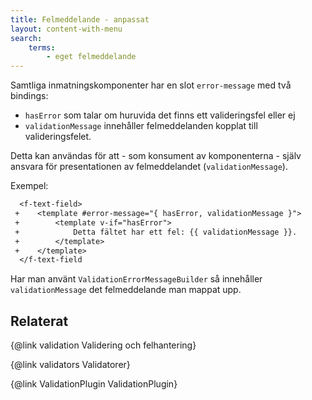 ```yaml
---
title: Felmeddelande - anpassat
layout: content-with-menu
search:
    terms:
        - eget felmeddelande
---
```


Samtliga inmatningskomponenter har en slot `error-message` med två bindings:

- `hasError` som talar om huruvida det finns ett valideringsfel eller ej
- `validationMessage` innehåller felmeddelanden kopplat till valideringsfelet.

Detta kan användas för att - som konsument av komponenterna - själv ansvara för presentationen av felmeddelandet (`validationMessage`).

Exempel:

```diff
  <f-text-field>
 +    <template #error-message="{ hasError, validationMessage }">
 +        <template v-if="hasError">
 +            Detta fältet har ett fel: {{ validationMessage }}.
 +        </template>
 +    </template>
  </f-text-field
```

Har man använt `ValidationErrorMessageBuilder` så innehåller `validationMessage` det felmeddelande man mappat upp.

## Relaterat

{@link validation Validering och felhantering}

{@link validators Validatorer}

{@link ValidationPlugin ValidationPlugin}
